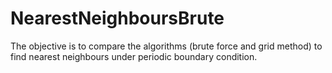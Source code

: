 # NearestNeighboursBrute
The objective is to compare the algorithms (brute force and grid method) to find nearest neighbours under periodic boundary condition.
